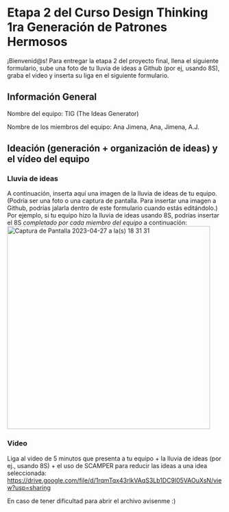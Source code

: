 # Etapa 2 del Curso Design Thinking 1ra Generación de Patrones Hermosos

¡Bienvenid@s!
Para entregar la etapa 2 del proyecto final, llena el siguiente formulario, sube una foto de tu lluvia de ideas a Github (por ej, usando 8S), graba el video y inserta su liga en el siguiente formulario.

## Información General

Nombre del equipo: TIG (The Ideas Generator)

Nombre de los miembros del equipo: Ana Jimena, Ana, Jimena, A.J.

## Ideación (generación + organización de ideas) y el vídeo del equipo

### Lluvia de ideas

A continuación, inserta aquí una imagen de la lluvia de ideas de tu equipo.
(Podría ser una foto o una captura de pantalla. Para insertar una imagen a Github, podrías jalarla dentro de este formulario cuando estás editándolo.)
Por ejemplo, si tu equipo hizo la lluvia de ideas usando 8S, podrías insertar el 8S _completado por cada miembro del equipo_ a continuación:
<img width="473" alt="Captura de Pantalla 2023-04-27 a la(s) 18 31 31" src="https://user-images.githubusercontent.com/100461530/235022980-424ff266-ea7d-47fd-890a-1cd33f7ca09a.png">

### Video

Liga al video de 5 minutos que presenta a tu equipo + la lluvia de ideas (por ej., usando 8S) + el uso de SCAMPER para reducir las ideas a una idea seleccionada: 
https://drive.google.com/file/d/1rqmTqx43rlkVAqS3Lb1DC9l05VAOuXsN/view?usp=sharing

En caso de tener dificultad para abrir el archivo avisenme :)
